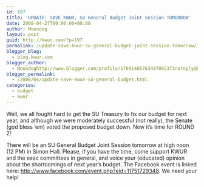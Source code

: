 ```yaml
---
id: 197
title: 'UPDATE: SAVE KWUR, SU General Budget Joint Session TOMORROW'
date: 2008-04-27T00:00:00+00:00
author: Moondog
layout: post
guid: http://kwur.com/?p=197
permalink: /update-save-kwur-su-general-budget-joint-session-tomorrow/
blogger_blog:
  - blog.kwur.com
blogger_author:
  - Moondoghttp://www.blogger.com/profile/17691405763447092373noreply@blogger.com
blogger_permalink:
  - /2008/04/update-save-kwur-su-general-budget.html
categories:
  - budget
  - kwur
---
```

<div class="pf-content">
  <p>
    Well, we all fought hard to get the SU Treasury to fix our budget for next year, and although we were moderately successful (not really), the Senate (god bless ’em) voted the proposed budget down. Now it’s time for ROUND 2!
  </p>
  
  <p>
    There will be an SU General Budget Joint Session tomorrow at high noon (12 PM) in Simon Hall. Please, if you have the time, come support KWUR and the exec committees in general, and voice your (educated) opinion about the shortcomings of next year’s budget. The Facebook event is linked here: <a href="http://www.facebook.com/event.php?eid=11751729348">http://www.facebook.com/event.php?eid=11751729348</a>. We need your help!
  </p>
</div>